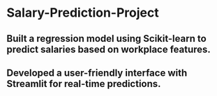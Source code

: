 # Salary-Prediction-Project
## Built a regression model using Scikit-learn to predict salaries based on workplace features.
## Developed a user-friendly interface with Streamlit for real-time predictions.
